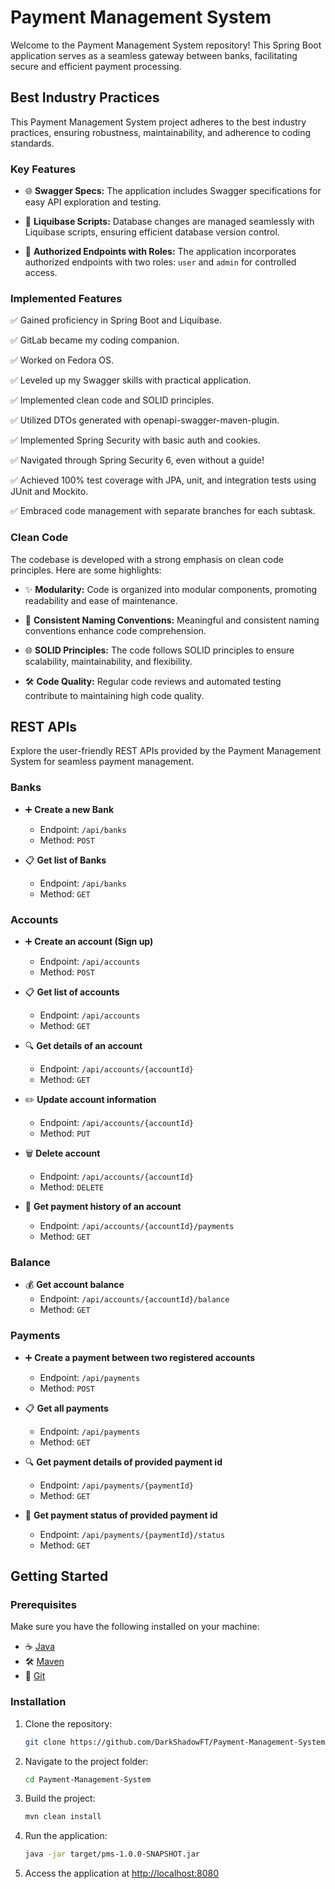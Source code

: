 # Payment Management System

Welcome to the Payment Management System repository! This Spring Boot application serves as a seamless gateway between banks, facilitating secure and efficient payment processing.

## Best Industry Practices

This Payment Management System project adheres to the best industry practices, ensuring robustness, maintainability, and adherence to coding standards.

### Key Features

- 🌐 **Swagger Specs:** The application includes Swagger specifications for easy API exploration and testing.

- 🔄 **Liquibase Scripts:** Database changes are managed seamlessly with Liquibase scripts, ensuring efficient database version control.

- 🔐 **Authorized Endpoints with Roles:** The application incorporates authorized endpoints with two roles: `user` and `admin` for controlled access.

### Implemented Features

✅ Gained proficiency in Spring Boot and Liquibase.

✅ GitLab became my coding companion.

✅ Worked on Fedora OS.

✅ Leveled up my Swagger skills with practical application.

✅ Implemented clean code and SOLID principles.

✅ Utilized DTOs generated with openapi-swagger-maven-plugin.

✅ Implemented Spring Security with basic auth and cookies.

✅ Navigated through Spring Security 6, even without a guide!

✅ Achieved 100% test coverage with JPA, unit, and integration tests using JUnit and Mockito.

✅ Embraced code management with separate branches for each subtask.

### Clean Code

The codebase is developed with a strong emphasis on clean code principles. Here are some highlights:

- ✨ **Modularity:** Code is organized into modular components, promoting readability and ease of maintenance.
  
- 🔄 **Consistent Naming Conventions:** Meaningful and consistent naming conventions enhance code comprehension.

- 🌐 **SOLID Principles:** The code follows SOLID principles to ensure scalability, maintainability, and flexibility.

- 🛠️ **Code Quality:** Regular code reviews and automated testing contribute to maintaining high code quality.

## REST APIs

Explore the user-friendly REST APIs provided by the Payment Management System for seamless payment management.

### Banks

- ➕ **Create a new Bank**
  - Endpoint: `/api/banks`
  - Method: `POST`

- 📋 **Get list of Banks**
  - Endpoint: `/api/banks`
  - Method: `GET`

### Accounts

- ➕ **Create an account (Sign up)**
  - Endpoint: `/api/accounts`
  - Method: `POST`

- 📋 **Get list of accounts**
  - Endpoint: `/api/accounts`
  - Method: `GET`

- 🔍 **Get details of an account**
  - Endpoint: `/api/accounts/{accountId}`
  - Method: `GET`

- ✏️ **Update account information**
  - Endpoint: `/api/accounts/{accountId}`
  - Method: `PUT`

- 🗑️ **Delete account**
  - Endpoint: `/api/accounts/{accountId}`
  - Method: `DELETE`

- 📜 **Get payment history of an account**
  - Endpoint: `/api/accounts/{accountId}/payments`
  - Method: `GET`

### Balance

- 💰 **Get account balance**
  - Endpoint: `/api/accounts/{accountId}/balance`
  - Method: `GET`

### Payments

- ➕ **Create a payment between two registered accounts**
  - Endpoint: `/api/payments`
  - Method: `POST`

- 📋 **Get all payments**
  - Endpoint: `/api/payments`
  - Method: `GET`

- 🔍 **Get payment details of provided payment id**
  - Endpoint: `/api/payments/{paymentId}`
  - Method: `GET`

- 🔄 **Get payment status of provided payment id**
  - Endpoint: `/api/payments/{paymentId}/status`
  - Method: `GET`

## Getting Started

### Prerequisites

Make sure you have the following installed on your machine:

- ☕ [Java](https://www.oracle.com/java/technologies/javase-downloads.html)
- 🛠️ [Maven](https://maven.apache.org/download.cgi)
- 📂 [Git](https://git-scm.com/book/en/v2/Getting-Started-Installing-Git)
### Installation

1. Clone the repository:

    ```bash
    git clone https://github.com/DarkShadowFT/Payment-Management-System.git
    ```

2. Navigate to the project folder:

    ```bash
    cd Payment-Management-System
    ```

3. Build the project:

    ```bash
    mvn clean install
    ```

4. Run the application:

    ```bash
    java -jar target/pms-1.0.0-SNAPSHOT.jar
    ```

5. Access the application at [http://localhost:8080](http://localhost:8080)
